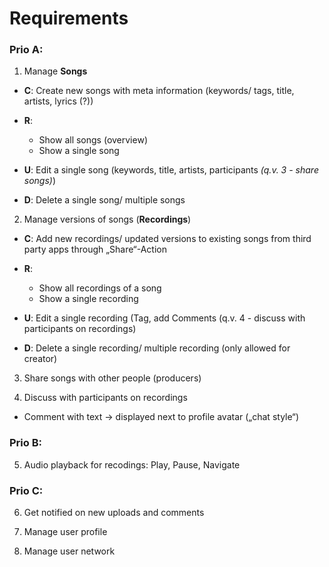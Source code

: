 # Requirements

### Prio A:

1. Manage **Songs**

- **C**: Create new songs with meta information (keywords/ tags, title, artists, lyrics (?))

- **R**:

  - Show all songs (overview)​
  - Show a single song

- **U**: Edit a single song (keywords, title, artists, participants _(q.v. 3 - share songs)_)

- **D**: Delete a single song/ multiple songs

2. Manage versions of songs (**Recordings**)

- **C**: Add new recordings/ updated versions to existing songs from third party apps through „Share“-Action

- **R**:

  - Show all recordings of a song
  - Show a single recording

- **U**: Edit a single recording (Tag, add Comments (q.v. 4 - discuss with participants on recordings)

- **D**: Delete a single recording/ multiple recording (only allowed for creator)

3. Share songs with other people (producers)

4. Discuss with participants on recordings

- Comment with text -> displayed next to profile avatar („chat style“)

### Prio B:

5. Audio playback for recodings: Play, Pause, Navigate

### Prio C:

6. Get notified on new uploads and comments

7. Manage user profile

8. Manage user network
